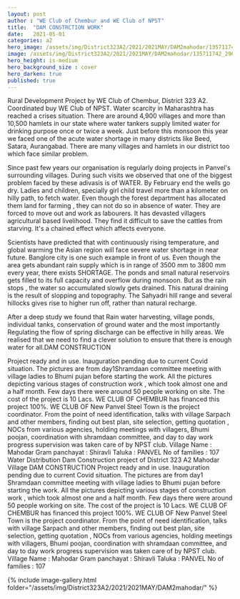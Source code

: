 ```yaml
---
layout: post
author : "WE Club of Chembur and WE Club of NPST"
title:  "DAM CONSTRCTION WORK"
date:   2021-05-01
categories: a2
hero_image: /assets/img/District323A2/2021/2021MAY/DAM2mahodar/135711742_2961199600782522_4050577697525037559_n.jpg
image: /assets/img/District323A2/2021/2021MAY/DAM2mahodar/135711742_2961199600782522_4050577697525037559_n.jpg
hero_height: is-medium
hero_background_size : cover
hero_darken: true
published: true
---
```


Rural Development Project by WE Club of Chembur, District 323 A2. Coordinated buy WE Club of NPST. Water scarcity in Maharashtra has reached a crises situation. There are around 4,900 villages and more
than 10,500 hamlets in our state where water tankers supply limited water for drinking purpose once or
twice a week. Just before this monsoon this year we faced one of the acute water shortage in many
districts like Beed, Satara, Aurangabad. There are many villages and hamlets in our district too which
face similar problem.

Since past few years our organisation is regularly doing projects in Panvel's surrounding villages. During such visits we observed that one of the biggest problem faced by these adivasis is of WATER. By February end the wells go dry. Ladies and children, specially girl child travel more than a kilometer on hilly path, to fetch water.
Even though the forest department has allocated them land for farming , they can not do so in absence
of water. They are forced to move out and work as labourers. It has devasted villagers agricultural
based livelihood. They find it difficult to save the cattles from starving. It's a chained effect which
affects everyone.


Scientists have predicted that with continuously rising temperature, and global warming the Asian
region will face severe water shortage in near future. Banglore city is one such example in front of us.
Even though the area gets abundant rain supply which is in range of 3500 mm to 3800 mm every year,
there exists SHORTAGE. The ponds and small natural reservoirs gets filled to its full capacity and
overflow during monsoon. But as the rain stops , the water so accumulated slowly gets drained. This
natural draining is the result of slopping and topography. The Sahyadri hill range and several hillocks gives rise to higher run off, rather than natural recharge.


After a deep study we found that Rain water harvesting, village ponds, individual tanks, conservation of ground water and the most importantly Regulating the flow of spring discharge can be effective in hilly areas. We realised that we need to find a clever solution to ensure that there is enough water for all.DAM CONSTRUCTION


Project ready and in use. Inauguration pending due to current Covid situation.
 The pictures are from day1Shramdaan committee meeting with village ladies to Bhumi pujan before starting the work.
All the pictures depicting various stages of construction work , which took almost one and a half month. Few days there were around 50 people working on site.
The cost of the project is 10 Lacs.
WE CLUB OF CHEMBUR has financed this project 100%.
WE CLUB OF New Panvel Steel Town is the project coordinator. 
From the point of need identification, talks with village Sarpach and other members, finding out best plan,  site selection,  getting quotation , NOCs from various agencies, holding meetings with villagers, Bhumi poojan, coordination with shramdaan committee, and day to day work progress supervision was taken care of by NPST club.
 Village Name : Mahodar
Gram panchayat : Shiravli
Taluka : PANVEL
No of families : 107
Water Distribution Dam Construction project of District 323 A2
Mahodar Village
DAM CONSTRUCTION
Project ready and in use. Inauguration pending due to current Covid situation.
 The pictures are from day1
Shramdaan committee meeting with village ladies to Bhumi pujan before starting the work.
All the pictures depicting various stages of construction work , which took almost one and a half month. Few days there were around 50 people working on site.
The cost of the project is 10 Lacs.
WE CLUB OF CHEMBUR has financed this project 100%.
WE CLUB OF New Panvel Steel Town is the project coordinator. 
From the point of need identification, talks with village Sarpach and other members, finding out best plan,  site selection,  getting quotation , NOCs from various agencies, holding meetings with villagers, Bhumi poojan, coordination with shramdaan committee, and day to day work progress supervision was taken care of by NPST club.
 Village Name : Mahodar
Gram panchayat : Shiravli
Taluka : PANVEL
No of families : 107

{% include image-gallery.html folder="/assets/img/District323A2/2021/2021MAY/DAM2mahodar/" %}

